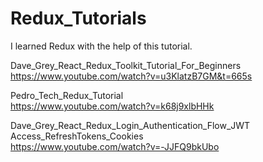 # Redux_Tutorials
I learned Redux with the help of this tutorial. 

Dave_Grey_React_Redux_Toolkit_Tutorial_For_Beginners <br />
https://www.youtube.com/watch?v=u3KlatzB7GM&t=665s

Pedro_Tech_Redux_Tutorial <br />
https://www.youtube.com/watch?v=k68j9xlbHHk

Dave_Grey_React_Redux_Login_Authentication_Flow_JWT Access_RefreshTokens_Cookies <br />
https://www.youtube.com/watch?v=-JJFQ9bkUbo
